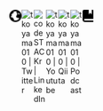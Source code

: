 [<img align="left" alt="tkoyama010.com" width="22px" src="https://raw.githubusercontent.com/iconic/open-iconic/master/svg/globe.svg" />](https://note.com/tkoyama)
[<img align="left" alt="tkoyama010 | Twitter" width="22px" src="https://cdn.jsdelivr.net/npm/simple-icons@v3/icons/twitter.svg" />](https://twitter.com/tkoyama010)
[<img align="left" alt="codeSTACKr | LinkedIn" width="22px" src="https://cdn.jsdelivr.net/npm/simple-icons@v3/icons/linkedin.svg" />](https://linkedin.com/in/tetsuo-koyama-022540190)
[<img align="left" alt="tkoyama010 | Youtube" width="22px" src="https://cdn.jsdelivr.net/npm/simple-icons@v3/icons/youtube.svg" />](https://www.youtube.com/channel/UC6vSvx6nR2WyHVkIyrx4wYQ)
[<img align="left" alt="tkoyama010 | Qiita" width="22px" src="https://cdn.jsdelivr.net/npm/simple-icons@3.6.1/icons/qiita.svg" />](https://qiita.com/tkoyama010)
[<img align="left" alt="tkoyama010 | Podcast" width="22px" src="https://cdn.jsdelivr.net/npm/simple-icons@3.6.1/icons/googlepodcasts.svg" />](https://podcasts.google.com/feed/aHR0cHM6Ly9yYWRpb3RhbGsuanAvcnNzL2M5NTA2NTU3YWU5MDk0NzE?sa=X&ved=2ahUKEwjj0pvG3dTrAhVvEqYKHWvwApQQ9sEGegQIARAC)
[<img align="left" alt="tkoyama010.com" width="22px" src="https://raw.githubusercontent.com/iconic/open-iconic/master/svg/book.svg" />](https://tkoyama010.booth.pm/)


<br />
<br />
